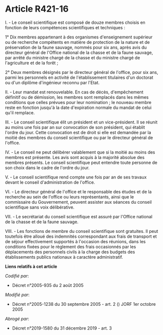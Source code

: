 # Article R421-16

I. - Le conseil scientifique est composé de douze membres choisis en fonction de leurs compétences scientifiques et
techniques :

1° Dix membres appartenant à des organismes d'enseignement supérieur ou de recherche compétents en matière de protection de
la nature et de préservation de la faune sauvage, nommés pour six ans, après avis du directeur général de l'Office national
de la chasse et de la faune sauvage, par arrêté du ministre chargé de la chasse et du ministre chargé de l'agriculture et de
la forêt ;

2° Deux membres désignés par le directeur général de l'office, pour six ans, parmi les personnels en activité de
l'établissement titulaires d'un doctorat ou d'un diplôme d'ingénieur reconnu par l'Etat.

II. - Leur mandat est renouvelable. En cas de décès, d'empêchement définitif ou de démission, les membres sont remplacés dans
les mêmes conditions que celles prévues pour leur nomination ; le nouveau membre reste en fonction jusqu'à la date
d'expiration normale du mandat de celui qu'il remplace.

III. - Le conseil scientifique élit un président et un vice-président. Il se réunit au moins une fois par an sur convocation
de son président, qui établit l'ordre du jour. Cette convocation est de droit si elle est demandée par la moitié des membres
du conseil scientifique ou par le directeur général de l'office.

IV. - Le conseil ne peut délibérer valablement que si la moitié au moins des membres est présente. Les avis sont acquis à la
majorité absolue des membres présents. Le conseil scientifique peut entendre toute personne de son choix dans le cadre de
l'ordre du jour.

V. - Le conseil scientifique rend compte une fois par an de ses travaux devant le conseil d'administration de l'office.

VI. - Le directeur général de l'office et le responsable des études et de la recherche au sein de l'office ou leurs
représentants, ainsi que le commissaire du Gouvernement, peuvent assister aux séances du conseil scientifique sans voix
délibérative.

VII. - Le secrétariat du conseil scientifique est assuré par l'Office national de la chasse et de la faune sauvage.

VIII. - Les fonctions de membre du conseil scientifique sont gratuites. Il peut toutefois être alloué des indemnités
correspondant aux frais de transport et de séjour effectivement supportés à l'occasion des réunions, dans les conditions
fixées pour le règlement des frais occasionnés par les déplacements des personnels civils à la charge des budgets des
établissements publics nationaux à caractère administratif.

**Liens relatifs à cet article**

_Codifié par_:

  - Décret n°2005-935 du 2 août 2005

_Modifié par_:

  - Décret n°2005-1238 du 30 septembre 2005 - art. 2 () JORF 1er octobre 2005

_Abrogé par_:

  - Décret n°2019-1580 du 31 décembre 2019 - art. 3
